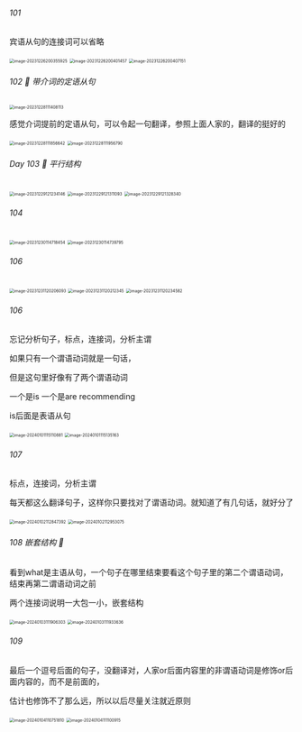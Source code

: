 ###### 101

宾语从句的连接词可以省略

<img src="/Users/yuebinghui/Documents/program/github/note/images/image-20231226200355925.png" alt="image-20231226200355925" style="zoom:50%;" />

<img src="/Users/yuebinghui/Documents/program/github/note/images/image-20231226200401457.png" alt="image-20231226200401457" style="zoom:50%;" />

<img src="/Users/yuebinghui/Documents/program/github/note/images/image-20231226200407151.png" alt="image-20231226200407151" style="zoom:50%;" />

###### 102 🌟 带介词的定语从句



<img src="/Users/yuebinghui/Documents/program/github/note/images/image-20231228111408113.png" alt="image-20231228111408113" style="zoom:50%;" />

感觉介词提前的定语从句，可以令起一句翻译，参照上面人家的，翻译的挺好的

<img src="/Users/yuebinghui/Documents/program/github/note/images/image-20231228111856642.png" alt="image-20231228111856642" style="zoom:50%;" />

<img src="/Users/yuebinghui/Documents/program/github/note/images/image-20231228111956790.png" alt="image-20231228111956790" style="zoom:50%;" />

###### Day 103 🌟  平行结构

<img src="/Users/yuebinghui/Documents/program/github/note/images/image-20231229121234146.png" alt="image-20231229121234146" style="zoom:50%;" />

<img src="/Users/yuebinghui/Documents/program/github/note/images/image-20231229121311093.png" alt="image-20231229121311093" style="zoom:50%;" />

<img src="/Users/yuebinghui/Documents/program/github/note/images/image-20231229121328340.png" alt="image-20231229121328340" style="zoom:50%;" />

###### 104

<img src="/Users/yuebinghui/Documents/program/github/note/images/image-20231230114718454.png" alt="image-20231230114718454" style="zoom:50%;" />

<img src="/Users/yuebinghui/Documents/program/github/note/images/image-20231230114739795.png" alt="image-20231230114739795" style="zoom:50%;" />

###### 106

<img src="/Users/yuebinghui/Documents/program/github/note/images/image-20231231120206093.png" alt="image-20231231120206093" style="zoom:50%;" />

<img src="/Users/yuebinghui/Documents/program/github/note/images/image-20231231120212345.png" alt="image-20231231120212345" style="zoom:50%;" />

<img src="/Users/yuebinghui/Documents/program/github/note/images/image-20231231120234582.png" alt="image-20231231120234582" style="zoom:50%;" />

###### 106

忘记分析句子，标点，连接词，分析主谓

如果只有一个谓语动词就是一句话，

但是这句里好像有了两个谓语动词

一个是is 一个是are recommending

is后面是表语从句

<img src="/Users/yuebinghui/Documents/program/github/note/images/image-20240101115110881.png" alt="image-20240101115110881" style="zoom:50%;" />

<img src="/Users/yuebinghui/Documents/program/github/note/images/image-20240101115135163.png" alt="image-20240101115135163" style="zoom:50%;" />

###### 107

标点，连接词，分析主谓

每天都这么翻译句子，这样你只要找对了谓语动词。就知道了有几句话，就好分了

<img src="/Users/yuebinghui/Documents/program/github/note/images/image-20240102112847392.png" alt="image-20240102112847392" style="zoom:50%;" />

<img src="/Users/yuebinghui/Documents/program/github/note/images/image-20240102112953075.png" alt="image-20240102112953075" style="zoom:50%;" />

###### 108 嵌套结构 🌟

看到what是主语从句，一个句子在哪里结束要看这个句子里的第二个谓语动词，结束再第二谓语动词之前

两个连接词说明一大包一小，嵌套结构

<img src="/Users/yuebinghui/Documents/program/github/note/images/image-20240103111906303.png" alt="image-20240103111906303" style="zoom:50%;" />

<img src="/Users/yuebinghui/Documents/program/github/note/images/image-20240103111933636.png" alt="image-20240103111933636" style="zoom:50%;" />

###### 109

最后一个逗号后面的句子，没翻译对，人家or后面内容里的非谓语动词是修饰or后面内容的，而不是前面的，

估计也修饰不了那么远，所以以后尽量关注就近原则

<img src="/Users/yuebinghui/Documents/program/github/note/images/image-20240104110751810.png" alt="image-20240104110751810" style="zoom:50%;" />

<img src="/Users/yuebinghui/Documents/program/github/note/images/image-20240104111100915.png" alt="image-20240104111100915" style="zoom:50%;" />